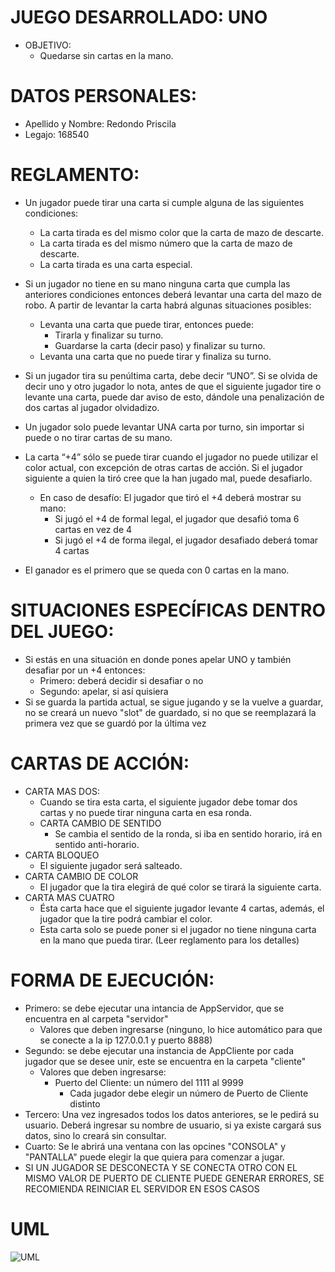 
# JUEGO DESARROLLADO: UNO
- OBJETIVO:
  - Quedarse sin cartas en la mano.

# DATOS PERSONALES:
  - Apellido y Nombre: Redondo Priscila
  - Legajo: 168540

# REGLAMENTO:
  - Un jugador puede tirar una carta si cumple alguna de las siguientes condiciones:
    - La carta tirada es del mismo color que la carta de mazo de descarte.
    - La carta tirada es del mismo número que la carta de mazo de descarte.
    - La carta tirada es una carta especial.
  - Si un jugador no tiene en su mano ninguna carta que cumpla las anteriores condiciones entonces deberá levantar una carta del mazo de robo. A partir de levantar la carta habrá algunas situaciones posibles:
    - Levanta una carta que puede tirar, entonces puede:
      - Tirarla y finalizar su turno.
      - Guardarse la carta (decir paso) y finalizar su turno.
    - Levanta una carta que no puede tirar y finaliza su turno.
  - Si un jugador tira su penúltima carta, debe decir “UNO”. Si se olvida de decir uno y otro jugador lo nota, antes de que el siguiente jugador tire o levante una carta, puede dar aviso de esto, dándole una penalización de dos cartas al jugador olvidadizo.
  - Un jugador solo puede levantar UNA carta por turno, sin importar si puede o no tirar cartas de su mano.
  - La carta “+4” sólo se puede tirar cuando el jugador no puede utilizar el color actual, con excepción de otras cartas de acción. Si el jugador siguiente a quien la tiró cree que la han jugado mal, puede desafiarlo.
    - En caso de desafío: El jugador que tiró el +4 deberá mostrar su mano: 
      - Si jugó el +4 de formal legal, el jugador que desafió toma 6 cartas en vez de 4
      - Si jugó el +4 de forma ilegal, el jugador desafiado deberá tomar 4 cartas

  - El ganador es el primero que se queda con 0 cartas en la mano.


# SITUACIONES ESPECÍFICAS DENTRO DEL JUEGO:
  - Si estás en una situación en donde pones apelar UNO y también desafiar por un +4 entonces:
    - Primero: deberá decidir si desafiar o no
    - Segundo: apelar, si así quisiera
  - Si se guarda la partida actual, se sigue jugando y se la vuelve a guardar, no se creará un nuevo "slot" de guardado, si no que se reemplazará la primera vez que se guardó por la última vez

  
  # CARTAS DE ACCIÓN:
  - CARTA MAS DOS:
      - Cuando se tira esta carta, el siguiente jugador debe tomar dos cartas y no puede tirar ninguna carta en esa ronda.
    - CARTA CAMBIO DE SENTIDO
      - Se cambia el sentido de la ronda, si iba en sentido horario, irá en sentido anti-horario. 
  - CARTA BLOQUEO
    - El siguiente jugador será salteado.
  - CARTA CAMBIO DE COLOR
    - El jugador que la tira elegirá de qué color se tirará la siguiente carta.
  - CARTA MAS CUATRO
    - Ésta carta hace que el siguiente jugador levante 4 cartas, además, el jugador que la tire podrá cambiar el color.
    - Esta carta solo se puede poner si el jugador no tiene ninguna carta en la mano que pueda tirar. (Leer reglamento para los detalles)

# FORMA DE EJECUCIÓN:
  - Primero: se debe ejecutar una intancia de AppServidor, que se encuentra en al carpeta "servidor"
    - Valores que deben ingresarse (ninguno, lo hice automático para que se conecte a la ip 127.0.0.1 y puerto 8888)
  - Segundo: se debe ejecutar una instancia de AppCliente por cada jugador que se desee unir, este se encuentra en la carpeta "cliente"
    - Valores que deben ingresarse:
      - Puerto del Cliente: un número del 1111 al 9999
        - Cada jugador debe elegir un número de Puerto de Cliente distinto
  - Tercero: Una vez ingresados todos los datos anteriores, se le pedirá su usuario. Deberá ingresar su nombre de usuario, si ya existe cargará sus datos, sino lo creará sin consultar.
  - Cuarto: Se le abrirá una ventana con las opcines "CONSOLA" y "PANTALLA" puede elegir la que quiera para comenzar a jugar.
  - SI UN JUGADOR SE DESCONECTA Y SE CONECTA OTRO CON EL MISMO VALOR DE PUERTO DE CLIENTE PUEDE GENERAR ERRORES, SE RECOMIENDA REINICIAR EL SERVIDOR EN ESOS CASOS

# UML
![UML](https://viewer.diagrams.net/?tags=%7B%7D&lightbox=1&target=blank&highlight=0000ff&layers=1&nav=1&title=UML_UNO.drawio.png#R%3Cmxfile%3E%3Cdiagram%20name%3D%22P%C3%A1gina-1%22%20id%3D%22-tQlswUNqJCANV342sFl%22%3E7Z1bc6NIsoB%2FjSO8J8IOLkKXR7Xl8bpPt9tru3t39uUElmiZHgm0IHna%2FetPFVAIyJSFJarSE5sbszMWRliiPrLynifuxfLnVeKvnj7Hs2Bx4liznyfu5MRxXLs%2FEv%2BRR17yI87Q6%2BdH5kk4y4%2FZ2wP34a%2BgOGgVRzfhLEhrJ67jeLEOV%2FWD0ziKgum6dsxPkvjP%2Bmnf40X9r678eQAO3E%2F9BTz6z3C2fsqPDp3B9vjfg3D%2BpP5y%2BY2Xvjq5%2BCbpkz%2BL%2F6wcci9P3Iskjtf5T8ufF8FC3j11X%2FL3%2Fbbjt%2BUHS4Jo3eYN4bez8cu%2F%2F282%2B%2Fr9n6vr%2BFf%2F%2Bur3My%2B%2FyrO%2F2BRf%2BCKO1km8EJ81ufOjP8JoXnz89Yu6J%2Bmf4XLhR%2BLVh%2B%2Fi7PviN5Z4PX0KF7NP%2Fku8kZ8pXfvTP9SrD09xEv4S5%2FsL8StbHBC%2FTtbFkrtW7Yx7%2Bc7imkmQinNu1Re1G4c%2B%2Bz9rJ37y07X6NPFi4a%2FS8DH7fPKNSz%2BZh9GHeL2Ol8VJfz6F6%2BB%2B5U%2FlOX8KjOUHWS%2FVh4S3ubjzz0GyDn5WDhW3%2FSqIl8E6eRGnFL91vH7BQPEUnI0U3n9umXLc4thTlSdFj19wPC%2Bvvl1q8UOx2m9Y%2BX6LlT%2F9Foo1KjGwnuXLvwEexG1YZ8uZxH8EF%2FEiTsTxKM4BCReLxiF%2FEc4j8XIRfJdvk%2FcxFA%2FcuDi8DGczeeUPqVgT8Xc%2FZadNetsjd8X9kYdi8fbvi%2By5ehJvDMQVPqziMFpn98v7IP4Rd%2FDCOvdOPPFZL8Rre%2Fta%2FCNPT9biu4uP74fZGgeCoD8DSdGHJF77a%2F%2Bx5PvNsLz61O0nqADGbYmLq4uWAaBlHa%2B8Kz%2BStATpKUNhHoo%2BNRRDFIrbIJkFTAUVFSNqKmzntZ0l21FYozhSo%2Bg7Xl2hQIXByEMUisGwd%2FzCf%2Fry%2BG34dfnrxln978D7Y3P17%2F%2B1z3ojsPBn8ouGszCIZnHxaI%2FFoUehwQd%2BpFk6CGF0jGhoPs8diopWgAAaWkiL%2FNl7kxqBQeL0NSHi2SgiL%2F5DmMTMBiUbyi6nY8NF2VgEz360ZjhI4Rg61HBApULCMQt%2FxF9vvjAclHDY1pCaDgvXPDbBLBivgoXPegctIW6PmJAetFXPivdIMO7XCeboZC40c9HWatHGBTRZAASLMFvcHAIVA7A78Vc8SCImZzbAwoVYuAgCC%2F8xWNzGabgOY3n9JD%2B3gca%2B1a%2FjHUZPQRKutS77sKWuOdS06kPo%2FL6%2FfHi4vLsXB38X%2F79Sr1ggmBUII%2BqNYgg93SwRtEuEMkhKJRG8Hlj2ML2teq5O%2F8Y6JKVoKNeezsqAwfI0WNchKemouz11B0IYF4CLR72TeFDJCNNPuTeLhQkxHUNqw8ODBqkQJgqPrRgp3J8sQMzHSsgd4tA4DdNJ7vFkAUJMh0vuEYeGihAgjMf7wMMzqKziHxBG06axzJD1k9PrIglD5vNxOt%2FxOTplxkv7fL5hS%2B1UX5YONHgVH9eTU%2BUPF9dgPgj46NnkfEBjN5x93MxlDpfaXYxETZgPjI%2BeQT5Q9aMPQ64%2FcjqyvM%2BMj3GS%2BC%2BfxF5z4vT9pbw3C3kTC4rKg%2FOta5FVFGMqSm9A7SAZcPCNwNXuWcSu9gH0fHy%2BfPgy%2BSKDb7fjOyk5rr9d3z%2BMWSYYlgkeeSbPEG4rLBP0y4S2%2BTnaAvIwLzhMf8%2BygtmVQSwTegY9XegHLJXYCh1RfCuT%2B3J%2FuZ9wpRGFFeL1W24X2qzUHiRjFuRm6Thb4As%2FWftbd0YRjM0ESg4AY2MemxE5NtC5ET%2BugyhIbjbLQOw58t6J7x6nBSvZaybFNCn9tjkf%2BkiBbtIaKZMgnQoRE5wyKKSgtI23aPOHqQqZegLZtgCB1VhaNbY%2FJDdtYUTOn643YiV%2F%2BcmNlCT%2B99DXrskyGk00Bm2DLfosHBjLl7VL8XieBHM%2FaYRdzIgQ3mcwVHotnafaFBLEFg6Wq%2BBX%2FMm%2FFYpIOPMZE3pMBuSYQIfaovCV5CYxO0wIuBi2jb3o4wIqIUF6v3nYJJFhTysDggHStkOHPkCgHTP1l4%2BhkBtZgUPhNbOmJsoamBGMkbZFs9oYcaBTZJZbLxVVlckwTwbW%2B8ssGVB6rPzUT9T%2BwlAYh2LUtrRSn2sMigs%2F84ndxNt0dXZ6vIKFBqfHyGuJhb4Mdej0mAoD5aPKIrzI05FnccrOdVoJMmhZCaUvGRlmCtZQkTmmjAkxJrbVtmJOHyew5DZeTcM42mYAxCu2culJcalJcaAfpEhfv45CQQzrqjRg9A2CgSurMDVkG6XL4rm35gwaVlshISPqsuwBdwii6Blmq9tMVrcAJcPnkwv3ZDhSxQvy1Wh8c31RLWX4lOUafrm5%2F%2FKJCxqMiwubvOX1AOqkLC4MiIu2%2Faw7EBd4IAXarOtwFZ8%2BiH9lIdj8dzKYcnFSZiNb0%2FxlMwGVS23JdFK7T12L7UKNI0iLTOXSsM1YYtuWHpe2LSz1eUFggeUyljct%2BexHMSeTvRtUHIcaFRUbgqhkW1Qzu51hIYSlbUNDba6RAcwpY01WvybrtO0VpMvw7UNN9vP45vLjF3Fscin%2Bdfnt8ubhC3fLNm7dOqOWPhF91i3X61PIBNduWc2izRn2WjGLoRAKCwTIhWPQO47bqq%2FFTyr6JKuQ5lVI12u5XejzZMBUsFUwC5PLheqxz1wQcNF2vJu%2BMmtoWmylRmaKppxZTIlIzyZHxAGIFBkbN3GW%2F8Vk0JDRtj%2BQvk0F%2BjtjseKFwLhM1z7zQcjHgJoPB0Zgt5vLPzZBltVTlN%2Fz%2FkJDiWeRUwKlSLU9w8dwZqRSgfFA8Wg7bkGf8xtaLi%2F%2BTXwfVHq8aEaD%2FR2Qiz61A7QPxQbAgB2g3S9823Y%2B2oIiUKm4%2BHJz%2Ba%2FrLAnQvTnJB4lOLu%2Bbh7OQycevV%2BPJl7tLDpqYlxnkGcR9ziCmkBl9p%2BVmoSsl0IGBVL%2Fe4ak2d4VTLoi1zj55N44eDLPNglQN6mGXKCkdJvtw4PsItEl4HzGwj7Rts6FN94RS4err%2BG4yLpTOi%2FHd1Vhpmrfju4fryZgVTeOKZr9tn2t9iiYMxrOA0C8gBm3zerUJCBhOnfqJ0DNvNsFz2SdyES%2FNjPhj2QARIZ8fqzxnFUbmGz%2BZ%2BUnBxzjzfnMWFwEc5NNje1jRYnWGX%2F2VuHViZeSNasz0a7zKTp6Fz%2BLH7NA3cZ%2F8SEZnZUd9dYL4xJVzAH7pn%2BFy4ee0xdH6vviNXPzpU7iYffJf4o28Qenan%2F6hXn14ipPwlzjfV%2Bsnfp2s78Nf8s2uVTvjXr6zuGYSpOKcW7WmduPQZ%2F9n7cRPvmQn%2FzTxYuGv0jCHU75xKYRwGH2I1%2Bt4eaj5Yu%2FgDuKkfmupKo%2BCrzPbwgxb1Zu0Clhfm2ELXWBxlOPgXwRJ4s8qU1ue8%2BNs5h5t5pbPdftJxS1J0eYCUX3Kqo72OJrJDGPoFWPZ8EbZ0PPqsgHrXO32kPUeaVtvqLumeZD1IUz85FTVTk%2BrBWpFDXX1V9nZ7ETtVn6UD%2BMx8gPlSZ%2F8gHruOhTqhnhEc0ZOZVWsOGGZ%2FafK0aygiymipghxtRqmCPOkdK8QXxe2F6vChlRhjCwHI2uoym%2B7Rwuqws3c92%2FCQuKRDV1IHq81Mq%2Fov2YlD0wwqvU%2B5a6npHy0lR%2Fa%2BED8eI8bqbfkDWLyaS9lO6FcwamkGXxkfCjxwUKJZvFBmrPXdx9uAvJuaLGxXv66cEGjBiOISx5Z2gaVohkHlfTEDXJgXiuiaEeHtpjSCFpJ9ZgSR5PMU4F179dFBb7FwHQV7t7%2F3rYWByvAMquJQMfvPFhnSyusHJgZO04S%2F0WyU3e9FI00644W5sk4T1iCg1meYOBI8PTNfyNPlX6tzBQxU1i1l1lnDMzgz5kSus0bmPqgTCgmipgorIGaUaKwqfC1mhDuXUDn%2B3UM0oEbVDAP60fT8btDxhT4GJUxbH0BhLCWW0atL2SgjVKrm569QnVmQWNc0AyQhE%2Bz2xAMQgpKpO7bhKSiDzMopkHpWeSgwB1JgJLHmpqosCuHBhKXHBIYJQjSfGQaEnrkgBIdKn1qVJAG0utQzR%2Boju1sRK5%2FMDzk8GD1jWblDMyNCRbBPEzybrLlTKW4HLNUFz8MjXFoPIcaGuXyqUDzn024RptwMCMkjGD1b2YZQfoR7%2BzUwnoMPTFYOzCznjpoQEdx0VSUsx6M%2B9362IAMo363EVRsF8GzH62VbstbC0W6bg9pzWA2hPhaN%2BLf%2FZv47%2F5LLjc46kODyIAakSGMMotbJNSObRYdKxy0kAwsakhG0PYtQoO3fsqig4YKl5wKVA0Nf3DvcjImsPHRZpmAGseMFQxCIrAJ0WaJgDkBy%2B1o6PHNOkjC7YjovD6eOTHNyRBrI2eWE6iIlgXqDR64FL3l4qrfusM2pegW1jVQX4NqJHALVjqIZuMkyZ6%2Bx0UsV%2BTDzE%2Bfgllxc8Tvfwvl383upHhVrKbt1G9iEm%2BiWfau%2FDzxBf4lX5yPhHgqDvyeHbAcWx2Y%2FKyeP3mpvroVUkvchyApDrZ8MBXkArx50OYJDmbz4NUlriygrRY1CRb%2BOnwOarhgC1hc7jbOa3bL8oz6O9J4k0yD4qTtqm%2Ff97Px93dcJ%2F%2FS4DoZPeU3Ohwo18Yaye0GKl5lwnyLkH0YQk6doD30dA2KrcYZGiVFrbh3ICqu3Y6NLN%2B0clqx8%2B7%2FQErQFdvVrs8xdF89X%2FyQf4KOQW0xk0EDqJblNGSd9x5Ena22GAqCy%2F5yR8o%2B15jswyNCUHk6K94jtepFLMOHHBbqNiyU3%2FTdibYtVSxtFdK2YrtBxY96Mayp%2FEkmBESSkWppw4TA3ANJSCq%2BVjiLTXr%2BmQ5okhPTgXj9AQTc0b%2FrZbextHvUNNcmFGjU0wPMqIbGeKBWuuMuuGRKqN10sh2qhYILdWRmuTs%2BcFdm044VgfJIfJnrmfIds5ZLsEvZtkElBrcfETXXVAug%2F4JYQmlavmEMe0vNRVssAdNrwyichuaaQzEZ%2BLQicjIcQMbjIv7PJvB5tiEJE2gzKMNMwMBBIS3yOkLmgoILrKmTWS5suIt8D6M8e1btI2XrC2vuR%2FInhoUCFqxbk2FY4MbCibTvjBKsA5NhSqCtknfQ3j2Vu5QwDIxpYNCmTIZ1ExjZq5X2XKarQGgqi6LtehrOM52FdyEKXLAGTIZxgT4yrgSjB6NtLEcjGNCpP%2FWXj2E8Ce7zaB%2BjQYFGz6ZHA2Zo5zn7Qu34lAuPi42%2FLuZ7pMwJCSf0TlUbtg9Ve8t9EKZMByEd9I5VJPu2pnmkhYYq2%2FEzIwSMeCYdrXgEF7F%2BAQmcUdJ5mllbT6q%2BjBJoxN58ebj%2B7fpifCcOf%2Flwf3n37fLuXrNY4Og9QEOVeNGlICJOdpYJ%2BmVCv2XahjaZgPjLt71J7oPxKlgYKSRnoQDYwJqSmE3psZFJgc9hWrrJsxntRccrjtuTqJN9q%2BXWodHkgI6LrQgpR37xQGM6RtrWwGhkBKqeCCM3cTkYjjExj0nbanSNmMC4yRaTa5kMFHPmICUi2PBiw4jACMoqmBX9n1X4nuEggGOAjSo27NlCRmuV8uM2Ti6yWBsbM8aNmQE2qNiwh%2BO1sec3xjqmMRuADWxcsWE2XjNhMrmRzP1JwCOtyapw20ZN9DlDHKib7soJ5M5YLTUH9duhUh3KzljYfqGUz%2Bp6e9pco0g372ozD5UhyoKgW0FQPGe7k7hagqGvHh96zCUXmzRIIn8ZMB2UdGC9PMzSAS2Qs%2FyLSc0hvZLVKT43e6EjBMsBNUsI3uxFEXIbJLOQEaFEBO39YZQRZBwAwICj8d0vPNbMHVt4Xd1YbQcuPFKS1Bhsl6kd9UOrefPAin2iR%2FtEtzbgcV0YMKT0ecxdaMjUi1GK2c5WtBGHsxfMCgkrWPqwYVagcVOZzZqnDq%2FilPmg4APt0WCYj9ec6LcNFZbDcDSYYInGhjGBQVqISWELMyU0lGC9GgxTAj3qsiwlr1ORI0gYDRo0sAYNhtGAZUzLWN41qIlkfpJChWVYjMOCNmcwDAsy26gCS8pTjagZwToyGGYE%2BuWl20ShYSRew3C07sqgCw7c2%2Fpa1ulNvHxMgtOas43zP4z75NEGDbp88jtECPTN1sN65fg8%2FVEbFiUoJG7LwI2%2BfaYHna3NyB5TQkxJn5wSF8aAi3Ew1xNWSegJGZET0oOEoOYLpxq2XFo15MEeNFMNkbKn8qTqYttDfasNwy7s%2F%2Bro8e%2B1Z2R3iiEKhManH1qrcvBKMOdI3LsgpK3I0EgIDMQlwTR8DOoh%2FSlH86kYQUolTTOC9QILcgmSbS%2FsRX8vsNhI7aRpWqAXfRuNY5uVmA%2BkHsY0HzCm%2F9n%2FFU9kAxi5zQRsm3Rtm%2FRsuOrOEDNNmhPAuyuN7ENFAyy0jinZw9FJZRChfW71BycHj8l%2B%2B4TCEve9g7Od4Q7PtY5J7%2F3GOrcdSeg0RhKe9ZrEdDcae8f9hEGWuvhgY7eLnUUJ6WOMXVTEaNxYkN5A88zW5czkdwIJ1hnILCRKXFUg2SzW4dJX8xTYgCElBGsMZJgQpPdLtA6YkndECWbmmsYEOkVyPeQufuTwytEmjNMwYbyhB1e8h5kwjr4lh5ZrEj9u0zVYHnQjD8pH6yjlE4NDoziAZkk%2BdDRL%2FpKSge0SEjQwldMwGtAuScOo7g%2F9wGMkyQjBVE5dhOzwjUGXOSBBg2%2FMrfvGrPOhYd%2BYWqt35RtzrLrmcebVr9DWVeY2XWWN6%2Bh2lPWhpXvnR39guWCsnb5NO7WHo%2FraYjLEdREZMtK2yyD%2BdYHXQ7y6ygdZB%2BVeI8SI%2FyIbZJ84fX8p785CrmbZhK44OF%2BXN4s3pCM2pPI5PEabRWHSp7IMoOzIYZK5xwHT9FeiCVGATdMEc1CzqcZFATdvR8duR67qSax6k2HbEeos0ZeKqnqQ7Fj0Imfowo%2FW5dgGNpCPlw%2BD9vS8stuYNZAH0PxZS1TGWfEcpwzR8oHtH4b5gK72NJhvwiQTKOxXI8Gi7RajEQsYqEtDgYX4qoEigyUHISJYlM40I9AqzrcWwUgSMiHUhCDpqKYJgUG9uiVbfxVKcL7LO9WwbBuvspNn4bP4MTt0nc2tU78QH7XyOzaAjjWAGp5W20KmGbpY4WW%2Fp60F62BXRJDHSnUibLrIUESZ0ChrYCQwSFdB4kezOJ9Kx2iQoIHZOGbRUI6YChqxWPHCN5KNs2Q2SNjADB3DbEBXmhyfzCKDEgvUuDHMBfSbpcG6rIO4%2BCJX2bGm2WpnbdwfwlWscuHFu%2BKE2SFhBzN7zLKDTKXKx59mky2zRWbBQgPHkBwOZGxIrRGmGiWxI%2FabU9CwiHMxFKRiSXa8rSKcGm%2FNRNVrby3T5%2BAbwxk3t6AB2UGqTrWBjCfWIcWCL%2F59MF4FC57eq6P7Yk7JbiR6LZHQ130RadK59JOpbNDJVhahsOjDiXumdz3oCc7JYC4IuRjRc4GFn3M9%2BXLBmjKhQ9ehZwPGF6fVlKZMdHDXG2pQkHGupkGByQo1UB7ihFOdyDkZGuRkh8UCTe8X%2F1M2Zo8tFgKLpWe3RELbDFesZUUUT4LU%2F24ilsxMQCaQWZyGrVhk%2BPMsmIbJ15svrIyS7B1YN3jTPn2oY8wKMVHoGUXaGxssRIwg%2FeBNM4JMVHwOUz%2F5xya4iSfhj5hFCBUenkOPB%2FR1rDbBLDCmbjAZKBkePRkw2WDlC7nBNRiEWAzpsYAOsCJU%2FGU1DePolhkhTm206RmBIbcsG17eu3jB9b8nx6a%2F95qtRvqqgL%2B66A626J4%2BExV6sqqrfvpNfGE%2F8qWHPIiCRJy5KH%2BUuWriPCEXFtJsKWonrOn2EAuT44XJ6O0zNttipa9VEnSGARK6b5V0UmuT5J283iQp%2F0AH9ENSC1Lth7TDJ2iuH1K5wErpaKxt235IvUZHx2YLcs39kMq2TrA9tBJBKasoJFIFq77QJVV2sAHdqY9hED0HkWxVwVRQUIHVXRimAvpTHzcyuf4iXsqSre0w52l%2BgEGhAAWtxDBMCvSqhmmeGsSMvAtGsIoLw4xwGtk7ZQMruDDMBnSuqoKLXGqwakrDBlrDYJiNnR7Wr7WRFIwHAR5YPYNhPJxdeMjRnKpSi%2FEgwaO1G1abv8yDlq2%2FCha%2BkUyh%2F8bcsdEOz1zpQW2JhLbcMceGSJTVnZWMZJYZNC52rKjB7JZiQ200i8BcLoKpjOkCLjhg98aAndWcMTC04HgjdNU7mdC6Y9mhgVpb9q0rI5yV7b1lpI4jecRiZvvEvstI3o7PjGQicjzmPbBBH4%2BxYcaI%2F5iEicodYC4ouKCPyNjIiF%2FJxXXelfPXVeJ%2FF%2BvIfJDwQR%2BIcV2owwAUKukhj4tYapUfZn76lKV9FOkhRbJIntrx9rla7kl95Ly1L2PklbFa7Rdq7xQtNWe1kZliJIvE9ry6xnvoVC379evoziJRODeV5LwXH1tGR1pGntvCMEIn%2FeobZbL9Guian7J5o3srKh%2B6owbCGp0P7aiNh82b98YGNhHWMBswsYhbg1MigY2ANYwE9Llmlk3pfGMwKMDATBrTZMD4fxqsm0oHayHvkR4k68wsPW7vbQZxV6OlZSlzxQY%2Bs4QR7Og0gtXi7DWC7eL7UxjBZbqI4mNwoBXcs%2FZcSLsZvCNW1HDEAdTYHn5jpLDXNIhtq%2FXkNW21fQ7iZsOWn2v86Detfmvk3ss8UMeBkUGuxiGmgnwKqOMgMUF2qLwHNshHgYqtbh8beZb0xw8bsX1H4szHWPyXcaHAhX4sqOPuquy7jVPp05dqXhxVcSk6s6oUKMbGPDbks0IdFyom38NIrOavmFvcEJKBFXAZVk6QxJR8A2puPHI2l8%2BcUHCCFnOZ5UR1jq1uPHFSDlZiAUIDBlbGpQuMHXU6UIAAFDr302ZuWfuk1tzG7Q0O99O%2BvedNuVotet54%2BCLq6HnT8LqBZjWtHbWjPRfS7ajtYY2iM%2B12nO9Mlf4E5ZjI8lg2eC0%2FVo5YK4aqFQpxubGx2DIvtrDyQsP7GUyH46YG74ENtM7Q8JYGdR0uPdVYelpQshuJtp59faWnPeh3yeI%2BQpsQSwyQ4Gjh26KFjtVQN848NaCqmoHQx9a8p2%2BPgAkslUXfGyOsVh3yXnL8XlI%2Bg0cl02IMaVQz9vr32XSmYQNLpjXMBtZXa30dPcQrZoKECSyb1jATiDt2ut5IT72fFPsO7yvUnKDJtWZBwWyUEpSbePmYBFtQIn8ZMCkkpGCJtIZJQRopbUWKsC%2FCmZ9eCUVWNusrkVnNGRgSYJCQoGlgoGsMAiP2ollYJ2bFxFAQgwUHTROzwzty50d%2FYFkn7B451j1iW0i3LXTVNZYXezv8I8Wyv%2BIgYUlxvKTw%2FoLuEA%2B6Q4r6UcUMk0FBBr0zxIPOEHaUvQs26J0iHpJAXyqkSnBITE6cvr%2BUN2Yh76DSTItj83V2m6woM47T3EcP3yUrgeZys2q8bepHUvGdMYQUEL4HjwvMoWV3LS0U9M6VAVRoAAqa23Y10uAG2yZex5UrF1ZKnjCWH3q9U%2Ff%2BCmY1c5WihHnQmOJ2Njg0Nc51R%2Be2Nyr%2FN2w09nLt%2FvloWPl9%2Fc%2FsSJwTiPgvldOKB3bn9%2Bk3ptuducX32fKcX7LbtLwBlIKmgP8Zrv9V%2BTnH3fLs4vWWdvnipfKiyXql3L9veyfNcv%2BOet4hz0%2F7RFL8%2BRkQ9sEbNnmzrUMHKo6Gey%2FV0UNS%2BjK3f8nMU%2FK2pGj1lGT%2BrObBeqp0dkrl9f7H5Xw4GlQeGfvcGvYOf2TkE2IP6luOZdtmH5lyI3nfTTMs69wV%2F1L%2FU23KS4HtWOfiYdi1T7R%2Bmpot2cseGx0%2FTGqDKf%2BQSr3S%2BywNoXP5tWdJy%2BBcyzmitgAhfC%2B3ylFGIumbmtLBk3Ntq9kEBFxKdxnBECroWfkAQIhjEm%2BMSfRsIA5gx1Mb7XiqbxTEELoR82qR3N6uFYs8hKu4YCGvF2Er%2FngrftjFQAeUGn1G%2FBDaNBkPp0WpUAUU5sM4H0hswjQfUJufxhU%2BCtnCbBhnA4lNmGYDxiZ%2BbOZ%2BclokyuRfXP5UwPKoyhEZF%2BO4YFEEw7woYpsKypgHlHWilQ6abio068FF1nyka81dG6755c%2B1sElTsN6IU6hiu%2FaB8%2FTN4YFhV%2BGB1%2FHea%2BCWmrpRC7eAolky1tqebXhAmtfRbcyOYCpvRXiwjWNo4yll%2BFGZV5gM0rjvOKyn%2FGVwwdKxDOMCUzszMXKZroJp6HPFc%2FeKCpriYlhRgfsLmaKyLwrb%2BulrGyoqzXwKjcTpSCNpXke7RrLDva7kxCkrIDp2FCWd%2F0oKCPTMswLyXnF5BwoI9KtlYuRmsxSmKQ9o0KGAIItum9U%2FoJHy19c%2Fhq31jyHrH28WEzA0UxMTmE8k%2FwKsjHS1uyhJfZQyggkafcOlVIZUBRuB6bdq0FcRy3CYhQNTPQzDAXehTKZ8E2vCekfneoeNNHy0se5%2BzXz9DvUOmGJoTu%2BwzoeDXlX3sM8tT2eQpgScVRINKolrQZi24qOuj7D6cfQOs5XWRyWcGW0%2B7NrQu%2F6aoDkqpXmnyCZJiXcbgyTPwF1u%2B5gj%2BafNS%2Bl%2B0u23Ff91NaLUsmojSsWB0SG7xbZAZDTqndRqqpy311TtxGx%2FiUYPB7JNHUg%2BWs0MuhYofzg0LX67J1GlxbsujPTUy%2BDrr8J8PKZYjEZZfONVdvIsfBY%2FZofyDjDbBjD94tq%2FVc5hjfrYUat2EycPc%2BVZRlVqFxpRcVQ0BLoIksSfVSY4POfHWR06Xh1y2%2BPzijcGY0WfOoRMJ3ttH9VSRC921ZoRJqyyfrc1Xx0WAvcI64CFuQ7iBoNDTbWmrYZcS%2FdOiAxA06fEVVSuYUXlkkW1gw51rhaotdXOHJuwEtFrlg8Oms3s2pLWbzbQA1fSrnHRdwqRlDWE3Kh%2FrO3Q8%2Bq2g%2B0Z5bhtvjGlyPSaRu%2FQ8g7DeNCUveBK2sUljMvrE5e1cW%2BjOrlW%2F6A%2BHbut3sHAJLh266YfKsRJQe5o1OhtM2gG%2F9tv9d6%2BS2lH921qZofounV07cFezbKg1FbOnpJS23s7pl3rqUol2K88qKmhzO6R7CLzp%2FSzK9F1mq7G1ujWsN2jFHQMaK%2B1dqvuK4kl1QPqrXOgXmB7QL9tXko7odDhY4DQOp17NYKdYrWIuBpyeZfdbkmwGwyc80GlL5HbUCl7w%2FOe3RWHQ9cwh%2B57UVBHxymotupEV%2FEReMPuIG3RZGvUWooS9nW0e00fUv%2FgdkWgpyK4lHYpisVlTNBr13RUAZ%2BzNwWlAqpbF6auQ62j2u3Tbj1KZyqE99CupAi8hkd2u%2B7b0hoMNMN12moEVg3g17XVIxRTtdfupbKM4xBpCLsCim%2BmctTUccGlNFOJlMzHAoF44c%2FihMf3dpPT6TU7unptpwZoKyaB5khzPt7HzVwyUJun2JjcG22C5zg%2Fm4PTRwenOwlNG%2B3vDr0uM38dpwU515PGLM6scKA4JNdgwswYZ4Z8lI3rmowo456Q9qq7XQ%2FfDa2%2BQROz7Bi6PwpCpw3B4Wv9Q7Uh2I8cXEq7gQkrnwzAWW0RXsQx9juSX%2FWOmNHX1YS7vXwS%2BvMc22lEJ0YH51Q7zVkW4FLac6rJ3Hf9BqCHtfyuilanAqn8E45R9509aCtbSdPJmqaDc7CpOejtuZJ2duk3%2FnN7v8uj2071Nmksw2v4z7yDUxFHzSuZrhvrUUg%2BuTM3BJ%2FVcd7rfoLUnX8X8sftTP6AK2kniET%2BnFvDWuTrrFahdFhuVm9YVfDEXup2uHXuH76B89hmFlqeGmModjAQ9ppdV9i8kXfuWUfPlIEs6wuE4TcSkFz12uZ9oq42fjLzZ2ZK8p0%2B7qF5vx5d4DJBHoadHt2GULRVaKfqVcFHe%2FR3c9zWrYISAf25u4k4rfwqm0gu3jjV7cBdx6tjPHFN91mHnrkucNn9lO70xGET6jFmHF3IQO%2FtPANE4aJ9bCsj0UDCc4iRgE0Ip0K8bolYxIU3n9EwjMZgSIwGrM%2BpoZGqzSVVHaKyYXdwgHjZz7JeG800maTJtloqLNpwgrkwP%2FKoYZAWhIyzePQemopQI9NEShMWiDZKk0nfUMWDXQ%2Bz2KVH%2B5BZy00fwTFuJmCZHzS4%2FKSdO6BnzqZvjlgFkxLbGvC9wZ4L6fZFqb9n2Bfl1MZ5t42Dy7qWagqrQL%2FLasAWg73btMCh9zi5o1FWd1n3OA3Ph73KlOPDgIUeJ30lVviNRPq2PWySKC71OfYyde1lsvvNHl7YsEesN5ujHFKd77Sl5ljh4Ew%2BxJIFU61h%2Fxs1sPz5e4s3CSdDlwpm93Awpn60%2FqhUewaEDBDEt2QaEFhgLgFJxfcKZ7HJqRaMRxv%2Fkmk8oPOxqmCc5vpQLk7Y%2FWgcEMxlZJoQ6IPM1I66p4h3Fwo62nYN1kgHNFDSYL4Jk0yKcDCLAAqPXCm1oMhIQwGF%2BGKB4oKlBhkgQ3Kl1IJaR76nyJa%2Bocl5J8wHNGotcq3UhnzcCzCyQkljI%2Bn%2Fy%2FxejSqgHlIs62IUeCNtXi8bt12r5Y7Ku6FqHllYdCws8kfxLR4wlBKNsgKGIc9Oyrmd2wwJ5oSSE8QRZpoTmIguOdks1uEyvp6oiApTQkgJ4g8zTIkqsHktRLwIs%2BXNMfhn8VHtgxhoFss%2FSCYmZzYAw4VguAgEC%2F8xWNzGabiWWpI7SfJzG3DsW%2F864GH0JHSvtdaFx%2Fxc6MoPtS08zO7%2F%2BPVqPPlyd3nPgsC0ILBt8v1CPfgsCcxKArflHqBPEkCXZpBOk%2FAxTCYVy2PbZiXyl8HfWHEglRc9cjvEgT6Lx0069ZPryUy1dbqNizZPDM97gmdAv9lA40QZJqdMBy0dI3qjBLo4gp9yft1rWxEndVC5xJyWtoxGYKDjNN%2BLMgVmUtmO6u3iCnTK%2Bg5GxzA6Xkunu0Z0kJKzvS0qmx0qMynE9JimZ0CvBMN01G2HUwVOKV6sH0yJcUrK4eR0lCCDfss6RC49%2FEtA5JArxW0au7N%2FrvuV96g99cgU56uv47vJ%2BC5XQy7Gd1fyZ%2Bt38f%2FLT9efr2%2Byl7fju4fryZi9%2BealRZ9%2By2kxq4ylRfcrP6T25rswoBsswmUYbfurlMWUKmmEtVLzImJEbrsgQ7oarZkYFHpQeg79XgKd9bl3reAjd6tVujZlBs2ukm0mRjcxPXpbBfpjQX6ioAbxrHFbp78CYQNyj3%2BbGX2s33af1mq1dNjr029h2sH1ZGvtsjAwLQw8pHzGtDCAHhIWBgaEAdKQ2KwwQAbpbMMvX%2BuZ7txWlFJIqEeUUCeFgd5GLYQKxeSgMCKGEemT7yMedJpmncu51732akzHarSeOxuqqvoqDyOEB33t7m0PxtwwIE6%2FiW%2FpR740WIMoSKQMaaSIqJwRbopvRth4b25khrKlUdbA7cifJ8HcTxRFKXcTMQ8GVrdpGAzoli%2FA4IkJZFhghZqGsYAu1RKLSJiPMGSTbzh5Q7MoiZka49SgVZ6GsYHusq2FrKYqfI7lfcunKjAkpiFBmpoZhqSPOdP7WcRF2jM1IPr%2F2cTqF2dpZqtIm9m1Vj%2Bz26R%2BL37KojP%2Fo64kPlp%2Bsf6rUZvKPVcsTWUfreQ1Rxy2ePX25B2YKPag0c%2F9DEtf1zXmfMfKYZ5PXrmmcWk3W1xjE%2BoNrxyWoMUr11g5t7lwLiItO1o48TKJ5X0sf3clvtXT53gWyDP%2BHw%3D%3D%3C%2Fdiagram%3E%3C%2Fmxfile%3E)
